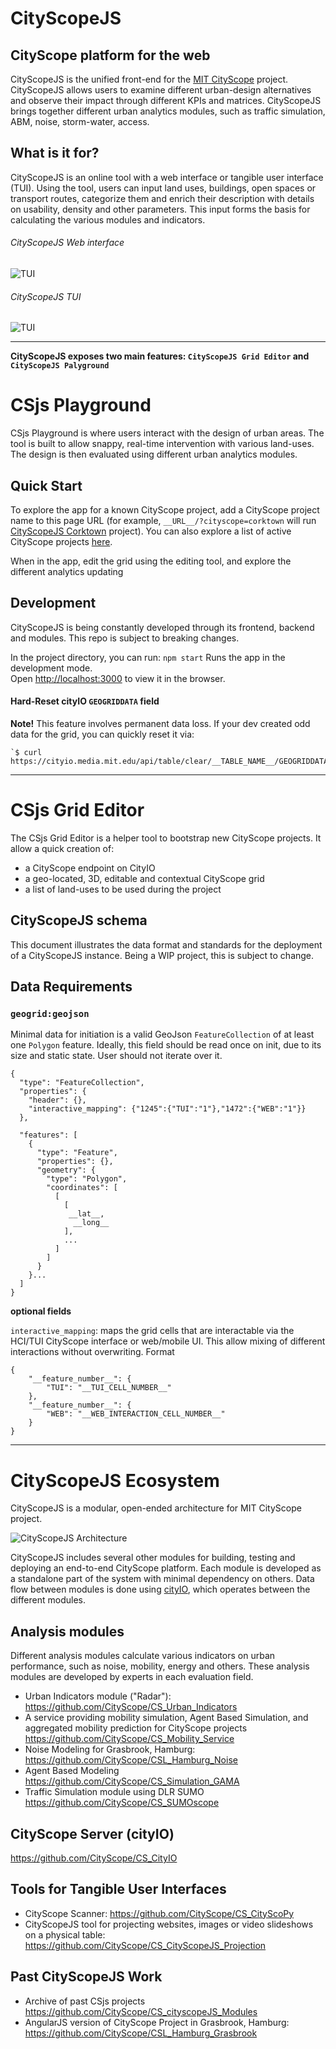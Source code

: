 # CityScopeJS

## CityScope platform for the web

CityScopeJS is the unified front-end for the [MIT CityScope](https://cityscope.media.mit.edu/) project. CityScopeJS allows users to examine different urban-design alternatives and observe their impact through different KPIs and matrices. CityScopeJS brings together different urban analytics modules, such as traffic simulation, ABM, noise, storm-water, access.

## What is it for?

CityScopeJS is an online tool with a web interface or tangible user interface (TUI). Using the tool, users can input land uses, buildings, open spaces or transport routes, categorize them and enrich their description with details on usability, density and other parameters. This input forms the basis for calculating the various modules and indicators.

###### CityScopeJS Web interface

![TUI](docs/web_ui.jpg)

###### CityScopeJS TUI

![TUI](docs/CityScopeJS.jpg)

---

**CityScopeJS exposes two main features: `CityScopeJS Grid Editor` and `CityScopeJS Palyground`**

# CSjs Playground

CSjs Playground is where users interact with the design of urban areas. The tool is built to allow snappy, real-time intervention with various land-uses. The design is then evaluated using different urban analytics modules.

## Quick Start

To explore the app for a known CityScope project, add a CityScope project name to this page URL (for example, `__URL__/?cityscope=corktown` will run [CityScopeJS Corktown](https://cityscope.media.mit.edu/CS_cityscopeJS/?cityscope=corktown) project). You can also explore a list of active CityScope projects [here](https://cityio.media.mit.edu).

When in the app, edit the grid using the editing tool, and explore the different analytics updating

## Development

CityScopeJS is being constantly developed through its frontend, backend and modules. This repo is subject to breaking changes.

In the project directory, you can run: `npm start` Runs the app in the development mode.<br /> Open [http://localhost:3000](http://localhost:3000) to view it in the browser.

#### Hard-Reset cityIO `GEOGRIDDATA` field

**Note!** This feature involves permanent data loss. If your dev created odd data for the grid, you can quickly reset it via:

```
`$ curl https://cityio.media.mit.edu/api/table/clear/__TABLE_NAME__/GEOGRIDDATA`
```

---

# CSjs Grid Editor

The CSjs Grid Editor is a helper tool to bootstrap new CityScope projects. It allow a quick creation of:

-   a CityScope endpoint on CityIO
-   a geo-located, 3D, editable and contextual CityScope grid
-   a list of land-uses to be used during the project

## CityScopeJS schema

This document illustrates the data format and standards for the deployment of a CityScopeJS instance. Being a WIP project, this is subject to change.

## Data Requirements

### `geogrid:geojson`

Minimal data for initiation is a valid GeoJson `FeatureCollection` of at least one `Polygon` feature.
Ideally, this field should be read once on init, due to its size and static state. User should not iterate over it.

```
{
  "type": "FeatureCollection",
  "properties": {
    "header": {},
    "interactive_mapping": {"1245":{"TUI":"1"},"1472":{"WEB":"1"}}
  },

  "features": [
    {
      "type": "Feature",
      "properties": {},
      "geometry": {
        "type": "Polygon",
        "coordinates": [
          [
            [
             __lat__,
              __long__
            ],
            ...
          ]
        ]
      }
    }...
  ]
}
```

**optional fields**

`interactive_mapping`: maps the grid cells that are interactable via the HCI/TUI CityScope interface or web/mobile UI. This allow mixing of different interactions without overwriting. Format

```
{
	"__feature_number__": {
		"TUI": "__TUI_CELL_NUMBER__"
	},
	"__feature_number__": {
		"WEB": "__WEB_INTERACTION_CELL_NUMBER__"
	}
}
```

---

# CityScopeJS Ecosystem

CityScopeJS is a modular, open-ended architecture for MIT CityScope project.

![CityScopeJS Architecture](docs/CityScopeJS_arch.png)

CityScopeJS includes several other modules for building, testing and deploying an end-to-end CityScope platform. Each module is developed as a standalone part of the system with minimal dependency on others. Data flow between modules is done using [cityIO](https://cityio.media.mit.edu), which operates between the different modules.

## Analysis modules

Different analysis modules calculate various indicators on urban performance, such as noise, mobility, energy and others. These analysis modules are developed by experts in each evaluation field.

-   Urban Indicators module ("Radar"): https://github.com/CityScope/CS_Urban_Indicators
-   A service providing mobility simulation, Agent Based Simulation, and aggregated mobility prediction for CityScope projects https://github.com/CityScope/CS_Mobility_Service
-   Noise Modeling for Grasbrook, Hamburg: https://github.com/CityScope/CSL_Hamburg_Noise
-   Agent Based Modeling https://github.com/CityScope/CS_Simulation_GAMA
-   Traffic Simulation module using DLR SUMO https://github.com/CityScope/CS_SUMOscope

## CityScope Server (cityIO)

https://github.com/CityScope/CS_CityIO

## Tools for Tangible User Interfaces

-   CityScope Scanner: https://github.com/CityScope/CS_CityScoPy
-   CityScopeJS tool for projecting websites, images or video slideshows on a physical table: https://github.com/CityScope/CS_CityScopeJS_Projection

## Past CityScopeJS Work

-   Archive of past CSjs projects https://github.com/CityScope/CS_cityscopeJS_Modules
-   AngularJS version of CityScope Project in Grasbrook, Hamburg: https://github.com/CityScope/CSL_Hamburg_Grasbrook
